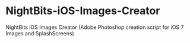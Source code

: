 NightBits-iOS-Images-Creator
============================

NightBits iOS Images Creator  (Adobe Photoshop creation script for iOS 7 Images and SplashScreens)
